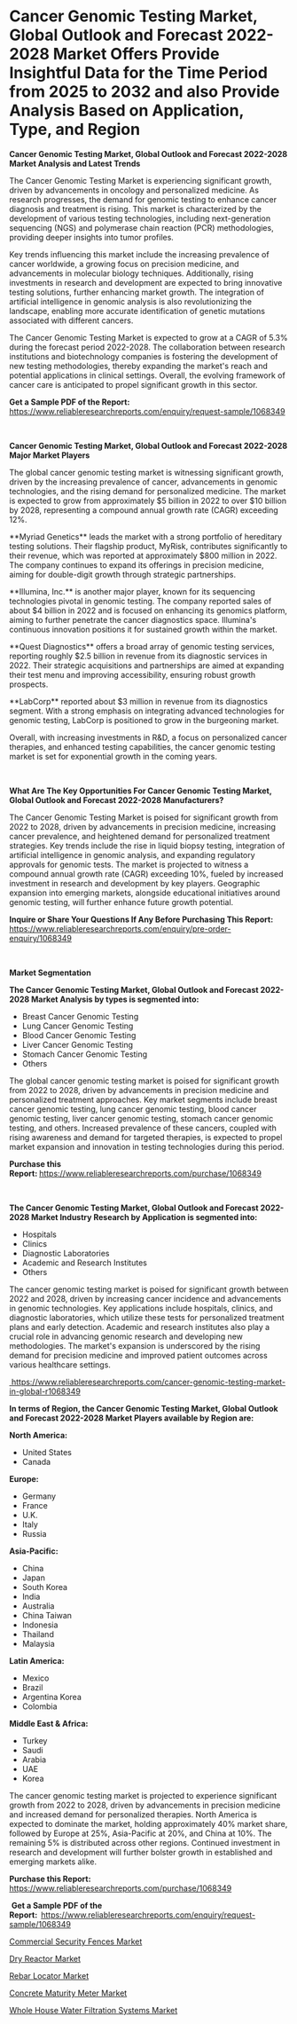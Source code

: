 <p><h1>Cancer Genomic Testing Market, Global Outlook and Forecast 2022-2028 Market Offers Provide Insightful Data for the Time Period from 2025 to 2032 and also Provide Analysis Based on Application, Type, and Region</h1></p><p><strong>Cancer Genomic Testing Market, Global Outlook and Forecast 2022-2028 Market Analysis and Latest Trends</strong></p>
<p><p>The Cancer Genomic Testing Market is experiencing significant growth, driven by advancements in oncology and personalized medicine. As research progresses, the demand for genomic testing to enhance cancer diagnosis and treatment is rising. This market is characterized by the development of various testing technologies, including next-generation sequencing (NGS) and polymerase chain reaction (PCR) methodologies, providing deeper insights into tumor profiles.</p><p>Key trends influencing this market include the increasing prevalence of cancer worldwide, a growing focus on precision medicine, and advancements in molecular biology techniques. Additionally, rising investments in research and development are expected to bring innovative testing solutions, further enhancing market growth. The integration of artificial intelligence in genomic analysis is also revolutionizing the landscape, enabling more accurate identification of genetic mutations associated with different cancers.</p><p>The Cancer Genomic Testing Market is expected to grow at a CAGR of 5.3% during the forecast period 2022-2028. The collaboration between research institutions and biotechnology companies is fostering the development of new testing methodologies, thereby expanding the market's reach and potential applications in clinical settings. Overall, the evolving framework of cancer care is anticipated to propel significant growth in this sector.</p></p>
<p><strong>Get a Sample PDF of the Report:&nbsp;</strong> <a href="https://www.reliableresearchreports.com/enquiry/request-sample/1068349?utm_campaign=3569&utm_medium=2&utm_source=Github&utm_content=ia&utm_term=21032025&utm_id=cancer-genomic-testing-market-global-outlook-and-forecast-2022-2028">https://www.reliableresearchreports.com/enquiry/request-sample/1068349</a></p>
<p>&nbsp;</p>
<p><strong>Cancer Genomic Testing Market, Global Outlook and Forecast 2022-2028 Major Market Players</strong></p>
<p><p>The global cancer genomic testing market is witnessing significant growth, driven by the increasing prevalence of cancer, advancements in genomic technologies, and the rising demand for personalized medicine. The market is expected to grow from approximately $5 billion in 2022 to over $10 billion by 2028, representing a compound annual growth rate (CAGR) exceeding 12%.</p><p>**Myriad Genetics** leads the market with a strong portfolio of hereditary testing solutions. Their flagship product, MyRisk, contributes significantly to their revenue, which was reported at approximately $800 million in 2022. The company continues to expand its offerings in precision medicine, aiming for double-digit growth through strategic partnerships.</p><p>**Illumina, Inc.** is another major player, known for its sequencing technologies pivotal in genomic testing. The company reported sales of about $4 billion in 2022 and is focused on enhancing its genomics platform, aiming to further penetrate the cancer diagnostics space. Illumina's continuous innovation positions it for sustained growth within the market.</p><p>**Quest Diagnostics** offers a broad array of genomic testing services, reporting roughly $2.5 billion in revenue from its diagnostic services in 2022. Their strategic acquisitions and partnerships are aimed at expanding their test menu and improving accessibility, ensuring robust growth prospects.</p><p>**LabCorp** reported about $3 million in revenue from its diagnostics segment. With a strong emphasis on integrating advanced technologies for genomic testing, LabCorp is positioned to grow in the burgeoning market.</p><p>Overall, with increasing investments in R&D, a focus on personalized cancer therapies, and enhanced testing capabilities, the cancer genomic testing market is set for exponential growth in the coming years.</p></p>
<p>&nbsp;</p>
<p><strong>What Are The Key Opportunities For Cancer Genomic Testing Market, Global Outlook and Forecast 2022-2028 Manufacturers?</strong></p>
<p><p>The Cancer Genomic Testing Market is poised for significant growth from 2022 to 2028, driven by advancements in precision medicine, increasing cancer prevalence, and heightened demand for personalized treatment strategies. Key trends include the rise in liquid biopsy testing, integration of artificial intelligence in genomic analysis, and expanding regulatory approvals for genomic tests. The market is projected to witness a compound annual growth rate (CAGR) exceeding 10%, fueled by increased investment in research and development by key players. Geographic expansion into emerging markets, alongside educational initiatives around genomic testing, will further enhance future growth potential.</p></p>
<p><strong>Inquire or Share Your Questions If Any Before Purchasing This Report:</strong> <a href="https://www.reliableresearchreports.com/enquiry/pre-order-enquiry/1068349?utm_campaign=3569&utm_medium=2&utm_source=Github&utm_content=ia&utm_term=21032025&utm_id=cancer-genomic-testing-market-global-outlook-and-forecast-2022-2028">https://www.reliableresearchreports.com/enquiry/pre-order-enquiry/1068349</a></p>
<p>&nbsp;</p>
<p><strong>Market Segmentation</strong></p>
<p><strong>The Cancer Genomic Testing Market, Global Outlook and Forecast 2022-2028 Market Analysis by types is segmented into:</strong></p>
<p><ul><li>Breast Cancer Genomic Testing</li><li>Lung Cancer Genomic Testing</li><li>Blood Cancer Genomic Testing</li><li>Liver Cancer Genomic Testing</li><li>Stomach Cancer Genomic Testing</li><li>Others</li></ul></p>
<p><p>The global cancer genomic testing market is poised for significant growth from 2022 to 2028, driven by advancements in precision medicine and personalized treatment approaches. Key market segments include breast cancer genomic testing, lung cancer genomic testing, blood cancer genomic testing, liver cancer genomic testing, stomach cancer genomic testing, and others. Increased prevalence of these cancers, coupled with rising awareness and demand for targeted therapies, is expected to propel market expansion and innovation in testing technologies during this period.</p></p>
<p><strong>Purchase this Report:&nbsp;</strong><a href="https://www.reliableresearchreports.com/purchase/1068349?utm_campaign=3569&utm_medium=2&utm_source=Github&utm_content=ia&utm_term=21032025&utm_id=cancer-genomic-testing-market-global-outlook-and-forecast-2022-2028">https://www.reliableresearchreports.com/purchase/1068349</a></p>
<p>&nbsp;</p>
<p><strong>The Cancer Genomic Testing Market, Global Outlook and Forecast 2022-2028 Market Industry Research by Application is segmented into:</strong></p>
<p><ul><li>Hospitals</li><li>Clinics</li><li>Diagnostic Laboratories</li><li>Academic and Research Institutes</li><li>Others</li></ul></p>
<p><p>The cancer genomic testing market is poised for significant growth between 2022 and 2028, driven by increasing cancer incidence and advancements in genomic technologies. Key applications include hospitals, clinics, and diagnostic laboratories, which utilize these tests for personalized treatment plans and early detection. Academic and research institutes also play a crucial role in advancing genomic research and developing new methodologies. The market's expansion is underscored by the rising demand for precision medicine and improved patient outcomes across various healthcare settings.</p></p>
<p><a href="https://www.reliableresearchreports.com/cancer-genomic-testing-market-in-global-r1068349?utm_campaign=3569&utm_medium=2&utm_source=Github&utm_content=ia&utm_term=21032025&utm_id=cancer-genomic-testing-market-global-outlook-and-forecast-2022-2028">&nbsp;https://www.reliableresearchreports.com/cancer-genomic-testing-market-in-global-r1068349</a></p>
<p><strong>In terms of Region, the Cancer Genomic Testing Market, Global Outlook and Forecast 2022-2028 Market Players available by Region are:</strong></p>
<p>
    <p> <strong> North America: </strong>
        <ul>
            <li>United States</li>
            <li>Canada</li>
        </ul>
        </p> 
    <p> <strong> Europe: </strong>
        <ul>
            <li>Germany</li>
            <li>France</li>
            <li>U.K.</li>
            <li>Italy</li>
            <li>Russia</li>
        </ul>
        </p> 
    <p> <strong> Asia-Pacific: </strong>
        <ul>
            <li>China</li>
            <li>Japan</li>
            <li>South Korea</li>
            <li>India</li>
            <li>Australia</li>
            <li>China Taiwan</li>
            <li>Indonesia</li>
            <li>Thailand</li>
            <li>Malaysia</li>
        </ul>
        </p> 
    <p> <strong> Latin America: </strong>
        <ul>
            <li>Mexico</li>
            <li>Brazil</li>
            <li>Argentina Korea</li>
            <li>Colombia</li>
        </ul>
        </p> 
    <p> <strong> Middle East & Africa: </strong>
        <ul>
            <li>Turkey</li>
            <li>Saudi</li>
            <li>Arabia</li>
            <li>UAE</li>
            <li>Korea</li>
        </ul>
    </p>
    </p>
<p><p>The cancer genomic testing market is projected to experience significant growth from 2022 to 2028, driven by advancements in precision medicine and increased demand for personalized therapies. North America is expected to dominate the market, holding approximately 40% market share, followed by Europe at 25%, Asia-Pacific at 20%, and China at 10%. The remaining 5% is distributed across other regions. Continued investment in research and development will further bolster growth in established and emerging markets alike.</p></p>
<p><strong>Purchase this Report: </strong><a href="https://www.reliableresearchreports.com/purchase/1068349?utm_campaign=3569&utm_medium=2&utm_source=Github&utm_content=ia&utm_term=21032025&utm_id=cancer-genomic-testing-market-global-outlook-and-forecast-2022-2028">https://www.reliableresearchreports.com/purchase/1068349</a></p>
<p>&nbsp;<strong>Get a Sample PDF of the Report:&nbsp;&nbsp;</strong><a href="https://www.reliableresearchreports.com/enquiry/request-sample/1068349?utm_campaign=3569&utm_medium=2&utm_source=Github&utm_content=ia&utm_term=21032025&utm_id=cancer-genomic-testing-market-global-outlook-and-forecast-2022-2028">https://www.reliableresearchreports.com/enquiry/request-sample/1068349</a></p>
<p><strong></strong></p>
<p><p><a href="https://www.linkedin.com/pulse/commercial-security-fences-market-size-share-analysis-growth-kfr0e?utm_campaign=3569&utm_medium=2&utm_source=Github&utm_content=ia&utm_term=21032025&utm_id=cancer-genomic-testing-market-global-outlook-and-forecast-2022-2028">Commercial Security Fences Market</a></p><p><a href="https://www.linkedin.com/pulse/global-dry-reactor-market-trends-applications-analysis-growth-fjyce?utm_campaign=3569&utm_medium=2&utm_source=Github&utm_content=ia&utm_term=21032025&utm_id=cancer-genomic-testing-market-global-outlook-and-forecast-2022-2028">Dry Reactor Market</a></p><p><a href="https://www.linkedin.com/pulse/global-rebar-locator-market-overview-2025-2032-key-growth-drivers-vpoce?utm_campaign=3569&utm_medium=2&utm_source=Github&utm_content=ia&utm_term=21032025&utm_id=cancer-genomic-testing-market-global-outlook-and-forecast-2022-2028">Rebar Locator Market</a></p><p><a href="https://www.linkedin.com/pulse/exploring-concrete-maturity-meter-market-size-share-revenue-kkvie?utm_campaign=3569&utm_medium=2&utm_source=Github&utm_content=ia&utm_term=21032025&utm_id=cancer-genomic-testing-market-global-outlook-and-forecast-2022-2028">Concrete Maturity Meter Market</a></p><p><a href="https://www.linkedin.com/pulse/projecting-growth-trajectory-whole-house-water-filtration-fzlkc?utm_campaign=3569&utm_medium=2&utm_source=Github&utm_content=ia&utm_term=21032025&utm_id=cancer-genomic-testing-market-global-outlook-and-forecast-2022-2028">Whole House Water Filtration Systems Market</a></p></p>
